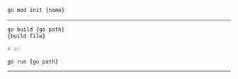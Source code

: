 ```sh
go mod init {name}
```

---
```sh
go build {go path}
{build file}

# or

go run {go path}
```

---
